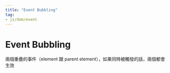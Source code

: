 ```yaml
---
title: "Event Bubbling"
tag: 
- js/dom/event
---
```

# Event Bubbling
兩個重疊的事件（element 跟 parent element），如果同時被觸發的話，兩個都會生效

